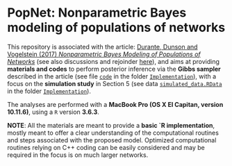 # PopNet: Nonparametric Bayes modeling of populations of networks

This repository is associated with the article: [Durante, Dunson and Vogelstein (2017) *Nonparametric Bayes Modeling of Populations of Networks*](https://www.tandfonline.com/doi/abs/10.1080/01621459.2016.1219260?journalCode=uasa20) (see also discussions and rejoinder [here](https://www.tandfonline.com/toc/uasa20/112/520?nav=tocList)), and aims at providing **materials and codes** to perform posterior inference via the **Gibbs sampler** described in the article (see file [`code`]() in the folder  [`Implementation`]()), with a focus on the **simulation study** in Section 5 (see data [`simulated_data.RData`]() in the folder [`Implementation`]()).

The analyses are performed with a **MacBook Pro (OS X El Capitan, version 10.11.6)**, using a `R` version **3.6.3**.

**NOTE**: All the materials are meant to provide a **basic `R implementation**, mostly meant to offer a clear understanding of the computational routines and steps associated with the proposed model. Optimized computational routines relying on C++ coding can be easily considered and may be required in the focus is on much larger networks.
